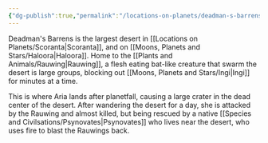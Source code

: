 ```yaml
---
{"dg-publish":true,"permalink":"/locations-on-planets/deadman-s-barrens/"}
---
```


Deadman's Barrens is the largest desert in [[Locations on Planets/Scoranta\|Scoranta]], and on [[Moons, Planets and Stars/Haloora\|Haloora]]. Home to the [[Plants and Animals/Rauwing\|Rauwing]], a flesh eating bat-like creature that swarm the desert is large groups, blocking out [[Moons, Planets and Stars/Ingi\|Ingi]] for minutes at a time.

This is where Aria lands after planetfall, causing a large crater in the dead center of the desert. After wandering the desert for a day, she is attacked by the Rauwing and almost killed, but being rescued by a native [[Species and Civilsations/Psynovates\|Psynovates]] who lives near the desert, who uses fire to blast the Rauwings back. 